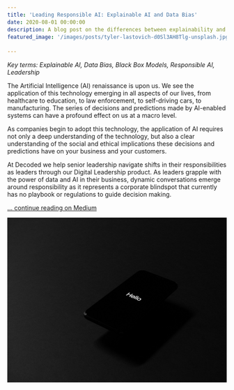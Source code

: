 ```yaml
---
title: 'Leading Responsible AI: Explainable AI and Data Bias'
date: 2020-08-01 00:00:00
description: A blog post on the differences between explainability and bias
featured_image: '/images/posts/tyler-lastovich-d0Sl3AH8Tlg-unsplash.jpg'

---
```

_Key terms: Explainable AI, Data Bias, Black Box Models, Responsible AI, Leadership_

The Artificial Intelligence (AI) renaissance is upon us. We see the application 
of this technology emerging in all aspects of our lives, from healthcare to 
education, to law enforcement, to self-driving cars, to manufacturing. The 
series of decisions and predictions made by AI-enabled systems can have a 
profound effect on us at a macro level.

As companies begin to adopt this technology, the application of AI requires not
only a deep understanding of the technology, but also a clear understanding of 
the social and ethical implications these decisions and predictions have on your 
business and your customers. 

At Decoded we help senior leadership navigate shifts in their responsibilities 
as leaders through our Digital Leadership product. As leaders grapple with the 
power of data and AI in their business, dynamic conversations emerge around 
responsibility as it represents a corporate blindspot that currently has no 
playbook or regulations to guide decision making.

[... continue reading on Medium](https://blog.decoded.com/leading-responsible-ai-f0be30533e35)

![Photo by Tyler Lastovich on Unsplash](/images/posts/tyler-lastovich-d0Sl3AH8Tlg-unsplash.jpg)

